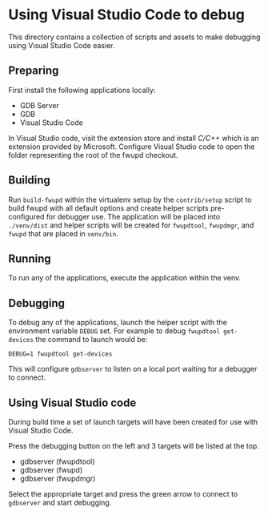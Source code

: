 # Using Visual Studio Code to debug

This directory contains a collection of scripts and assets to make debugging using Visual Studio Code easier.

## Preparing

First install the following applications locally:

* GDB Server
* GDB
* Visual Studio Code

In Visual Studio code, visit the extension store and install *C/C++* which is an extension provided by Microsoft.
Configure Visual Studio code to open the folder representing the root of the fwupd checkout.

## Building

Run `build-fwupd` within the virtualenv setup by the `contrib/setup` script to build fwupd with all default options and create helper scripts pre-configured for debugger use.
The application will be placed into `./venv/dist` and helper scripts will be created for `fwupdtool`, `fwupdmgr`, and `fwupd` that are placed in `venv/bin`.

## Running

To run any of the applications, execute the application within the venv.

## Debugging

To debug any of the applications, launch the helper script with the environment variable `DEBUG` set.
For example to debug `fwupdtool get-devices` the command to launch would be:

```shell
DEBUG=1 fwupdtool get-devices
```

This will configure `gdbserver` to listen on a local port waiting for a debugger to connect.

## Using Visual Studio code

During build time a set of launch targets will have been created for use with Visual Studio Code.

Press the debugging button on the left and 3 targets will be listed at the top.

* gdbserver (fwupdtool)
* gdbserver (fwupd)
* gdbserver (fwupdmgr)

Select the appropriate target and press the green arrow to connect to `gdbserver` and start debugging.
